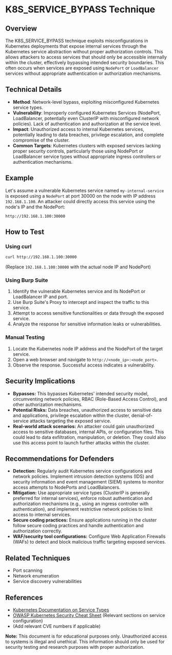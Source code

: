 # K8S_SERVICE_BYPASS Technique

## Overview

The K8S_SERVICE_BYPASS technique exploits misconfigurations in Kubernetes deployments that expose internal services through the Kubernetes service abstraction without proper authorization controls.  This allows attackers to access services that should only be accessible internally within the cluster, effectively bypassing intended security boundaries.  This often occurs when services are exposed using `NodePort` or `LoadBalancer` services without appropriate authentication or authorization mechanisms.

## Technical Details

- **Method**: Network-level bypass, exploiting misconfigured Kubernetes service types.
- **Vulnerability**:  Improperly configured Kubernetes Services (NodePort, LoadBalancer, potentially even ClusterIP with misconfigured network policies).  Lack of authentication and authorization at the service level.
- **Impact**: Unauthorized access to internal Kubernetes services, potentially leading to data breaches, privilege escalation, and complete compromise of the cluster.
- **Common Targets**: Kubernetes clusters with exposed services lacking proper security controls, particularly those using NodePort or LoadBalancer service types without appropriate ingress controllers or authentication mechanisms.


## Example

Let's assume a vulnerable Kubernetes service named `my-internal-service` is exposed using a `NodePort` at port 30000 on the node with IP address `192.168.1.100`.  An attacker could directly access this service using the node's IP and the NodePort:

`http://192.168.1.100:30000`


## How to Test

### Using curl

```bash
curl http://192.168.1.100:30000
```
(Replace `192.168.1.100:30000` with the actual node IP and NodePort)

### Using Burp Suite

1. Identify the vulnerable Kubernetes service and its NodePort or LoadBalancer IP and port.
2. Use Burp Suite's Proxy to intercept and inspect the traffic to this service.
3. Attempt to access sensitive functionalities or data through the exposed service.
4. Analyze the response for sensitive information leaks or vulnerabilities.


### Manual Testing

1. Locate the Kubernetes node IP address and the NodePort of the target service.
2. Open a web browser and navigate to `http://<node_ip>:<node_port>`.
3. Observe the response.  Successful access indicates a vulnerability.


## Security Implications

- **Bypasses:** This bypasses Kubernetes' intended security model, circumventing network policies, RBAC (Role-Based Access Control), and other authorization mechanisms.
- **Potential Risks:** Data breaches, unauthorized access to sensitive data and applications, privilege escalation within the cluster, denial-of-service attacks targeting the exposed service.
- **Real-world attack scenarios:** An attacker could gain unauthorized access to sensitive databases, internal APIs, or configuration files. This could lead to data exfiltration, manipulation, or deletion.  They could also use this access point to launch further attacks within the cluster.

## Recommendations for Defenders

- **Detection:** Regularly audit Kubernetes service configurations and network policies. Implement intrusion detection systems (IDS) and security information and event management (SIEM) systems to monitor access attempts to NodePorts and LoadBalancers.
- **Mitigation:**  Use appropriate service types (ClusterIP is generally preferred for internal services), enforce robust authentication and authorization mechanisms (e.g., using an ingress controller with authentication), and implement restrictive network policies to limit access to internal services.
- **Secure coding practices:** Ensure applications running in the cluster follow secure coding practices and handle authentication and authorization correctly.
- **WAF/security tool configurations:** Configure Web Application Firewalls (WAFs) to detect and block malicious traffic targeting exposed services.


## Related Techniques

- Port scanning
- Network enumeration
- Service discovery vulnerabilities


## References

- [Kubernetes Documentation on Service Types](https://kubernetes.io/docs/concepts/services-networking/service/)
- [OWASP Kubernetes Security Cheat Sheet](https://owasp.org/www-project-top-ten/OWASP_Top_Ten_2017_A10_Insufficient_logging_monitoring_and_security_testing) (Relevant sections on service configuration)
-  (Add relevant CVE numbers if applicable)


**Note:** This document is for educational purposes only.  Unauthorized access to systems is illegal and unethical.  This information should only be used for security testing and research purposes with proper authorization.
